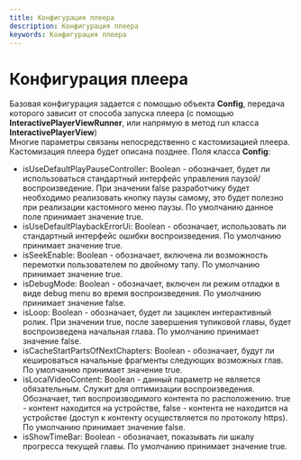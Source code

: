 ```yaml
---
title: Конфигурация плеера
description: Конфигурация плеера
keywords: Конфигурация плеера
---
```


# Конфигурация плеера

Базовая конфигурация задается с помощью объекта **Config**, передача которого зависит от способа запуска плеера 
(с помощью **InteractivePlayerViewRunner**, или напрямую в метод run класса **InteractivePlayerView**)  
Многие параметры связаны непосредственно с кастомизацией плеера. Кастомизация плеера будет описана позднее.
Поля класса **Config**:  
- isUseDefaultPlayPauseController: Boolean - обозначает, будет ли использоваться стандартный
 интерфейс управления паузой/воспроизведение. При значении false разработчику будет необходимо реализовать кнопку паузы самому, 
это будет полезно при реализации кастомного меню паузы. По умолчанию данное поле принимает значение true.
- isUseDefaultPlaybackErrorUi: Boolean - обозначает, использовать ли стандартный интерфейс ошибки 
воспроизведения. По умолчанию принимает значение true.
- isSeekEnable: Boolean - обозначает, включена ли возможность перемотки пользователем по двойному тапу.
По умолчанию принимает значение true.
- isDebugMode: Boolean - обозначает, включен ли режим отладки в виде debug menu во время воспроизведения.
По умолчанию принимает значение false.
- isLoop: Boolean - обозначает, будет ли зациклен интерактивный ролик. При значении true, после завершения
тупиковой главы, будет воспроизведена начальная глава. По умолчанию принимает значение false.
- isCacheStartPartsOfNextChapters: Boolean - обозначает, будут ли кешироваться начальные фрагменты следующих 
возможных глав. По умолчанию принимает значение true.
- isLocalVideoContent: Boolean - данный параметр не является обязательным. Служит для оптимизации
воспроизведения. Обозначает, тип воспроизводимого контента по расположению. true - контент находится на устройстве, 
false - контента не находится на устройстве (доступ к контенту осуществляется по протоколу https).
По умолчанию принимает значение false.
- isShowTimeBar: Boolean - обозначает, показывать ли шкалу прогресса текущей главы. По умолчанию
принимает значение true.